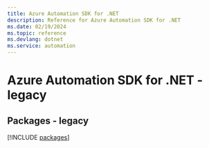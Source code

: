 ```yaml
---
title: Azure Automation SDK for .NET
description: Reference for Azure Automation SDK for .NET
ms.date: 02/19/2024
ms.topic: reference
ms.devlang: dotnet
ms.service: automation
---
```

# Azure Automation SDK for .NET - legacy
## Packages - legacy
[!INCLUDE [packages](automation-index.md)]